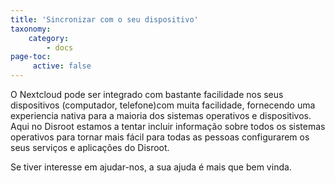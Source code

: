 ```yaml
---
title: 'Sincronizar com o seu dispositivo'
taxonomy:
    category:
        - docs
page-toc:
     active: false
---
```


O Nextcloud pode ser integrado com bastante facilidade nos seus dispositivos (computador, telefone)com muita facilidade, fornecendo uma experiencia nativa para a maioria dos sistemas operativos e dispositivos.
Aqui no Disroot estamos a tentar incluir informação sobre todos os sistemas operativos para tornar mais fácil para todas as pessoas configurarem os seus serviços e aplicações do Disroot.

Se tiver interesse em ajudar-nos, a sua ajuda é mais que bem vinda.
